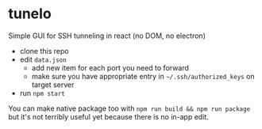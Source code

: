 # tunelo
Simple GUI for SSH tunneling in react (no DOM, no electron)

- clone this repo
- edit `data.json`
  - add new item for each port you need to forward
  - make sure you have appropriate entry in `~/.ssh/authorized_keys` on target server
- run `npm start`

You can make native package too with `npm run build && npm run package` but it's not terribly useful yet because there is no in-app edit.